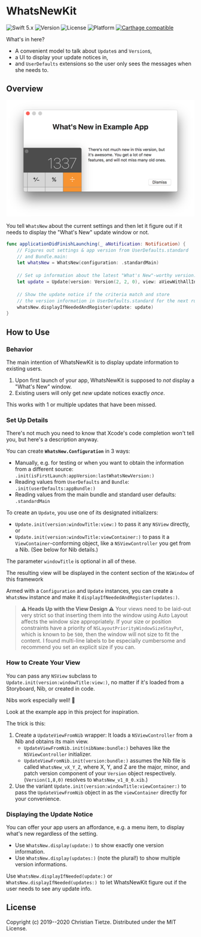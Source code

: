 # WhatsNewKit

![Swift 5.x](https://img.shields.io/badge/Swift-5.x-blue.svg?style=flat)
![Version](https://img.shields.io/github/tag/CleanCocoa/WhatsNewKit.svg?style=flat)
![License](https://img.shields.io/github/license/CleanCocoa/WhatsNewKit.svg?style=flat)
![Platform](https://img.shields.io/badge/platform-macOS-lightgrey.svg?style=flat)
[![Carthage compatible](https://img.shields.io/badge/Carthage-compatible-4BC51D.svg?style=flat)](https://github.com/Carthage/Carthage)

What's in here?

- A convenient model to talk about `Update`s and `Version`s, 
- a UI to display your update notices in, 
- and `UserDefaults` extensions so the user only sees the messages when she needs to.

## Overview 

<div align="center">
    <img src="assets/screenshot.png" />
</div>

You tell `WhatsNew` about the current settings and then let it figure out if it needs to display the "What's New" update window or not.

```swift
func applicationDidFinishLaunching(_ aNotification: Notification) {
    // Figures out settings & app version from UserDefaults.standard 
    // and Bundle.main:
    let whatsNew = WhatsNew(configuration: .standardMain)
    
    // Set up information about the latest "What's New"-worthy version:
    let update = Update(version: Version(2, 2, 0), view: aViewWithAllInfos)
    
    // Show the update notice if the criteria match and store 
    // the version information in UserDefaults.standard for the next run.
    whatsNew.displayIfNeededAndRegister(update: update)
}
```

## How to Use

### Behavior

The main intention of WhatsNewKit is to display update information to existing users.

1. Upon first launch of your app, WhatsNewKit is supposed to _not_ display a "What's New" window. 
2. Existing users will only get _new_ update notices exactly _once_.

This works with 1 or multiple updates that have been missed.

### Set Up Details

There's not much you need to know that Xcode's code completion won't tell you, but here's a description anyway.

You can create **`WhatsNew.Configuration`** in 3 ways:

- Manually, e.g. for testing or when you want to obtain the information from a different source: `.init(isFirstLaunch:appVersion:lastWhatsNewVersion:)`
- Reading values from `UserDefaults` and `Bundle`:  `.init(userDefaults:appBundle:)`
- Reading values from the main bundle and standard user defaults: `.standardMain`

To create an `Update`, you use one of its designated initializers:

- `Update.init(version:windowTitle:view:)` to pass it any `NSView` directly, or
- `Update.init(version:windowTitle:viewContainer:)` to pass it a `ViewContainer`-conforming object, like a `NSViewController` you get from a Nib. (See below for Nib details.)

The parameter `windowTitle` is optional in all of these. 

The resulting view will be displayed in the content section of the `NSWindow` of this framework

Armed with a `Configuration` and `Update` instances, you can create a `WhatsNew` instance and make it `displayIfNeededAndRegister(updates:)`.

> **⚠️ Heads Up with the View Design ⚠️** Your views need to be laid-out very strict so that inserting them into the window using Auto Layout affects the window size appropriately. If your size or position constraints have a priority of `NSLayoutPriorityWindowSizeStayPut`, which is known to be `500`, then the window will not size to fit the content. I found multi-line labels to be especially cumbersome and recommend you set an explicit size if you can.  

### How to Create Your View

You can pass any `NSView` subclass to `Update.init(version:windowTitle:view:)`, no matter if it's loaded from a Storyboard, Nib, or created in code.

Nibs work especially well! 🎉

Look at the example app in this project for inspiration. 

The trick is this:

1. Create a  `UpdateViewFromNib` wrapper: It loads a `NSViewController` from a Nib and obtains its main view.
    - `UpdateViewFromNib.init(nibName:bundle:)` behaves like the `NSViewController` initializer. 
    - `UpdateViewFromNib.init(version:bundle:)` assumes the Nib file is called `WhatsNew_vX_Y_Z`, where X, Y, and Z are the major, minor, and patch version component of your `Version` object respectively. (`Version(1,8,0)` resolves to `WhatsNew_v1_8_0.xib`.)
2. Use the variant `Update.init(version:windowTitle:viewContainer:)` to pass the `UpdateViewFromNib` object in as the `viewContainer` directly for your convenience.

### Displaying the Update Notice

You can offer your app users an affordance, e.g. a menu item, to display what's new regardless of the setting.

- Use `WhatsNew.display(update:)` to show exactly one version information.
- Use `WhatsNew.display(updates:)` (note the plural!) to show multiple version informations.

Use `WhatsNew.displayIfNeeded(update:)` or `WhatsNew.displayIfNeeded(updates:) `to let WhatsNewKit figure out if the user needs to see any update info.

## License

Copyright (c) 2019--2020 Christian Tietze. Distributed under the MIT License.
